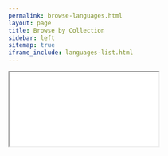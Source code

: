 ```yaml
---
permalink: browse-languages.html
layout: page
title: Browse by Collection
sidebar: left
sitemap: true
iframe_include: languages-list.html
---
```


<iframe id="iframe-list" src="assets/partials/{{ page.iframe_include }}"></iframe>
